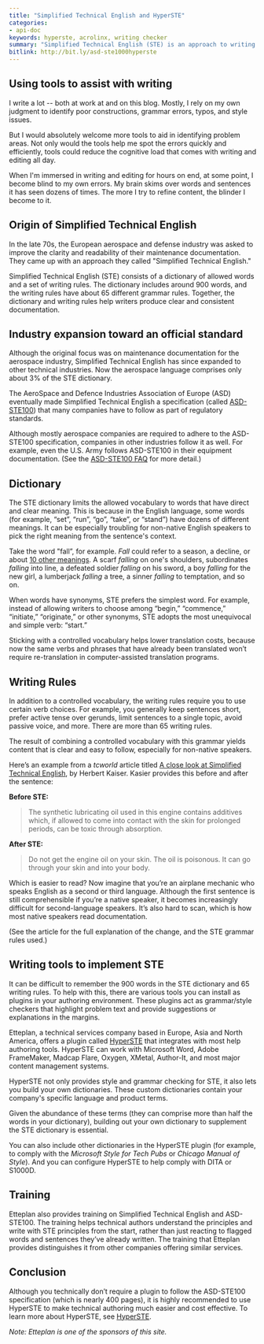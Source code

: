 ```yaml
---
title: "Simplified Technical English and HyperSTE"
categories:
- api-doc
keywords: hyperste, acrolinx, writing checker
summary: "Simplified Technical English (STE) is an approach to writing developed by the aerospace and defense industries to simplify technical documentation. STE consists of a dictionary of about 900 allowed words and a set of 65 writing rules. Together, this controlled language is formalized into a specification called ASD-STE100, which many regulatory industries must follow to ensure clear, consistent content. HyperSTE is a plugin offered by Etteplan to check your content for adherence to the rules and grammar of the ASD-STE100 specification."
bitlink: http://bit.ly/asd-ste1000hyperste
---
```


## Using tools to assist with writing

I write a lot -- both at work at and on this blog. Mostly, I rely on my own judgment to identify poor constructions, grammar errors, typos, and style issues.

But I would absolutely welcome more tools to aid in identifying problem areas. Not only would the tools help me spot the errors quickly and efficiently, tools could reduce the cognitive load that comes with writing and editing all day.

When I'm immersed in writing and editing for hours on end, at some point, I become blind to my own errors. My brain skims over words and sentences it has seen dozens of times. The more I try to refine content, the blinder I become to it.

## Origin of Simplified Technical English

In the late 70s, the European aerospace and defense industry was asked to improve the clarity and readability of their maintenance documentation. They came up with an approach they called "Simplified Technical English."

Simplified Technical English (STE) consists of a dictionary of allowed words and a set of writing rules. The dictionary includes around 900 words, and the writing rules have about 65 different grammar rules. Together, the dictionary and writing rules help writers produce clear and consistent documentation.

## Industry expansion toward an official standard

Although the original focus was on maintenance documentation for the aerospace industry, Simplified Technical English has since expanded to other technical industries. Now the aerospace language comprises only about 3% of the STE dictionary.

The AeroSpace and Defence Industries Association of Europe (ASD) eventually made Simplified Technical English a specification (called [ASD-STE100](http://www.asd-ste100.org/request.html)) that many companies have to follow as part of regulatory standards.

Although mostly aerospace companies are required to adhere to the ASD-STE100 specification, companies in other industries follow it as well. For example, even the U.S. Army follows ASD-STE100 in their equipment documentation. (See the [ASD-STE100 FAQ](http://www.asd-ste100.org/faq.html) for more detail.)

## Dictionary

The STE dictionary limits the allowed vocabulary to words that have direct and clear meaning. This is because in the English language, some words (for example, “set”, “run”, “go”, “take”, or “stand”) have dozens of different meanings. It can be especially troubling for non-native English speakers to pick the right meaning from the sentence's context.

Take the word "fall”, for example. *Fall* could refer to a season, a decline, or about [10 other meanings](https://www.merriam-webster.com/dictionary/fall). A scarf *falling* on one's shoulders, subordinates *falling* into line, a defeated soldier *falling* on his sword, a boy *falling* for the new girl, a lumberjack *falling* a tree, a sinner *falling* to temptation, and so on.

When words have synonyms, STE prefers the simplest word. For example, instead of allowing writers to choose among “begin,” “commence,” “initiate,” “originate,” or other synonyms, STE adopts the most unequivocal and simple verb: “start.”

Sticking with a controlled vocabulary helps lower translation costs, because now the same verbs and phrases that have already been translated won’t require re-translation in computer-assisted translation programs.

## Writing Rules

In addition to a controlled vocabulary, the writing rules require you to use certain verb choices. For example, you generally keep sentences short, prefer active tense over gerunds, limit sentences to a single topic, avoid passive voice, and more. There are more than 65 writing rules.

The result of combining a controlled vocabulary with this grammar yields content that is clear and easy to follow, especially for non-native speakers.

Here’s an example from a *tcworld* article titled [A close look at Simplified Technical English](http://www.tcworld.info/e-magazine/technical-communication/article/a-close-look-at-simplified-technical-english), by Herbert Kaiser. Kasier provides this before and after the sentence:

**Before STE:**

> The synthetic lubricating oil used in this engine contains additives which, if allowed to come into contact with the skin for prolonged periods, can be toxic through absorption.

**After STE:**

> Do not get the engine oil on your skin. The oil is poisonous. It can go through your skin and into your body.

Which is easier to read? Now imagine that you’re an airplane mechanic who speaks English as a second or third language. Although the first sentence is still comprehensible if you’re a native speaker, it becomes increasingly difficult for second-language speakers. It’s also hard to scan, which is how most native speakers read documentation.

(See the article for the full explanation of the change, and the STE grammar rules used.)

## Writing tools to implement STE

It can be difficult to remember the 900 words in the STE dictionary and 65 writing rules. To help with this, there are various tools you can install as plugins in your authoring environment. These plugins act as grammar/style checkers that highlight problem text and provide suggestions or explanations in the margins.

Etteplan, a technical services company based in Europe, Asia and North America, offers a plugin called [HyperSTE](https://technicaldocumentation.services/offering/hyper-ste/) that integrates with most help authoring tools. HyperSTE can work with Microsoft Word, Adobe FrameMaker, Madcap Flare, Oxygen, XMetal, Author-It, and most major content management systems.

HyperSTE not only provides style and grammar checking for STE, it also lets you build your own dictionaries. These custom dictionaries contain your company's specific language and product terms.

Given the abundance of these terms (they can comprise more than half the words in your dictionary), building out your own dictionary to supplement the STE dictionary is essential.

You can also include other dictionaries in the HyperSTE plugin (for example, to comply with the *Microsoft Style for Tech Pubs* or *Chicago Manual of Style*). And you can configure HyperSTE to help comply with DITA or S1000D.

## Training

Etteplan also provides training on Simplified Technical English and ASD-STE100. The training helps technical authors understand the principles and write with STE principles from the start, rather than just reacting to flagged words and sentences they’ve already written. The training that Etteplan provides distinguishes it from other companies offering similar services.

## Conclusion

Although you technically don’t require a plugin to follow the ASD-STE100 specification (which is nearly 400 pages), it is highly recommended to use HyperSTE to make technical authoring much easier and cost effective. To learn more about HyperSTE, see [HyperSTE](https://technicaldocumentation.services/offering/hyper-ste/).

*Note: Etteplan is one of the sponsors of this site.*



